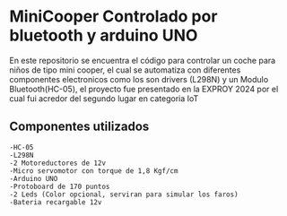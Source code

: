 # MiniCooper Controlado por bluetooth y arduino UNO
En este repositorio se encuentra el código para controlar un coche para niños de tipo mini cooper, el cual se automatiza con diferentes componentes electronicos como los son drivers (L298N) y un Modulo Bluetooth(HC-05), el proyecto fue presentado en la EXPROY 2024 por el cual fui acredor del segundo lugar en categoria IoT

## Componentes utilizados
    -HC-05 
    -L298N
    -2 Motoreductores de 12v
    -Micro servomotor con torque de 1,8 Kgf/cm
    -Arduino UNO
    -Protoboard de 170 puntos
    -2 Leds (Color opcional, serviran para simular los faros)
    -Bateria recargable 12v

